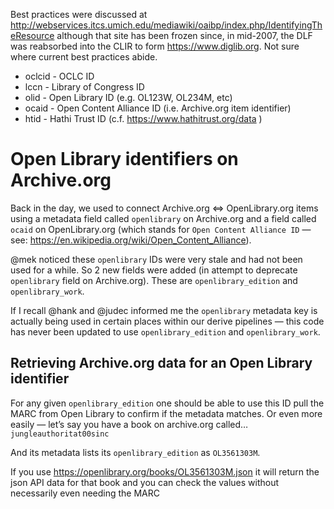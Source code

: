 Best practices were discussed at http://webservices.itcs.umich.edu/mediawiki/oaibp/index.php/IdentifyingTheResource although that site has been frozen since, in mid-2007, the DLF was reabsorbed into the CLIR to form https://www.diglib.org. Not sure where current best practices abide.

- oclcid - OCLC ID
- lccn - Library of Congress ID
- olid - Open Library ID (e.g. OL123W, OL234M, etc)
- ocaid - Open Content Alliance ID (i.e. Archive.org item identifier)
- htid - Hathi Trust ID (c.f. https://www.hathitrust.org/data )


# Open Library identifiers on Archive.org

Back in the day, we used to connect Archive.org <=> OpenLibrary.org items using a metadata field called `openlibrary` on Archive.org and a field called `ocaid` on OpenLibrary.org (which stands for `Open Content Alliance ID` — see: https://en.wikipedia.org/wiki/Open_Content_Alliance).

@mek noticed these `openlibrary` IDs were very stale and had not been used for a while. So 2 new fields were added (in attempt to deprecate `openlibrary` field on Archive.org). These are `openlibrary_edition` and `openlibrary_work`.

If I recall @hank and @judec informed me the `openlibrary` metadata key is actually being used in certain places within our derive pipelines — this code has never been updated to use `openlibrary_edition` and `openlibrary_work`.

## Retrieving Archive.org data for an Open Library identifier

For any given `openlibrary_edition` one should be able to use this ID pull the MARC from Open Library to confirm if the metadata matches. Or even more easily — let’s say you have a book on archive.org called… `jungleauthoritat00sinc`

And its metadata lists its `openlibrary_edition` as `OL3561303M`.

If you use https://openlibrary.org/books/OL3561303M.json it will return the json API data for that book and you can check the values without necessarily even needing the MARC